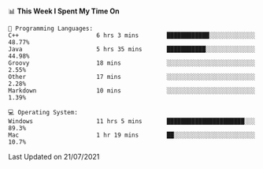 
<!--START_SECTION:waka-->
📊 **This Week I Spent My Time On** 

```text
💬 Programming Languages: 
C++                      6 hrs 3 mins        ████████████░░░░░░░░░░░░░   48.77% 
Java                     5 hrs 35 mins       ███████████░░░░░░░░░░░░░░   44.98% 
Groovy                   18 mins             ░░░░░░░░░░░░░░░░░░░░░░░░░   2.55% 
Other                    17 mins             ░░░░░░░░░░░░░░░░░░░░░░░░░   2.28% 
Markdown                 10 mins             ░░░░░░░░░░░░░░░░░░░░░░░░░   1.39%

💻 Operating System: 
Windows                  11 hrs 5 mins       ██████████████████████░░░   89.3% 
Mac                      1 hr 19 mins        ██░░░░░░░░░░░░░░░░░░░░░░░   10.7%

```


 Last Updated on 21/07/2021
<!--END_SECTION:waka-->
